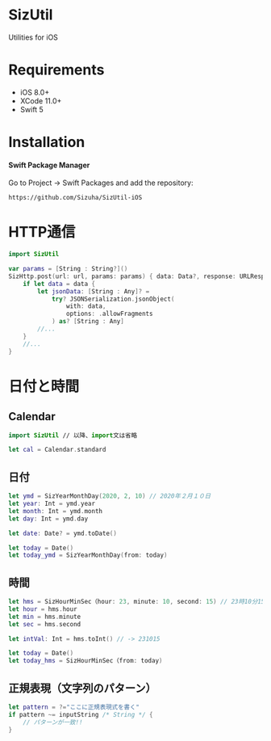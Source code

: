 # SizUtil

Utilities for iOS

# Requirements

* iOS 8.0+
* XCode 11.0+
* Swift 5

# Installation

#### Swift Package Manager

Go to Project -> Swift Packages and add the repository:
```
https://github.com/Sizuha/SizUtil-iOS
```

# HTTP通信
```swift
import SizUtil

var params = [String : String?]()
SizHttp.post(url: url, params: params) { data: Data?, response: URLResponse?, error: Eror? in
	if let data = data {
		let jsonData: [String : Any]? = 
			try? JSONSerialization.jsonObject(
				with: data, 
				options: .allowFragments
			) as? [String : Any]
		//...
	}
	//...
}
```

# 日付と時間

## Calendar
```swift
import SizUtil // 以降、import文は省略

let cal = Calendar.standard
```

## 日付
```swift
let ymd = SizYearMonthDay(2020, 2, 10) // 2020年２月１０日
let year: Int = ymd.year
let month: Int = ymd.month
let day: Int = ymd.day

let date: Date? = ymd.toDate()

let today = Date()
let today_ymd = SizYearMonthDay(from: today)
```

## 時間
```swift
let hms = SizHourMinSec（hour: 23, minute: 10, second: 15) // 23時10分15秒
let hour = hms.hour
let min = hms.minute
let sec = hms.second

let intVal: Int = hms.toInt() // -> 231015

let today = Date()
let today_hms = SizHourMinSec（from: today)
```

## 正規表現（文字列のパターン）
```swift
let pattern = ?="ここに正規表現式を書く"
if pattern ~= inputString /* String */ {
	// パターンが一致!!
}
```
